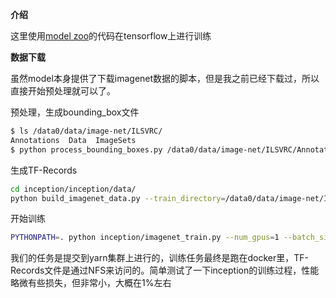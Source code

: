 
**介绍**

这里使用<a href="https://github.com/tensorflow/models">model zoo</a>的代码在tensorflow上进行训练

**数据下载**

虽然model本身提供了下载imagenet数据的脚本，但是我之前已经下载过，所以直接开始预处理就可以了。

预处理，生成bounding_box文件
```sh
$ ls /data0/data/image-net/ILSVRC/
Annotations  Data  ImageSets
$ python process_bounding_boxes.py /data0/data/image-net/ILSVRC/Annotations/CLS-LOC/train ./imagenet_lsvrc_2015_synsets.txt | sort > /data0/data/image-net/processed/imagenet_2015_bounding_boxes.csv
```
生成TF-Records
```sh
cd inception/inception/data/
python build_imagenet_data.py --train_directory=/data0/data/image-net/ILSVRC/Data/CLS-LOC/train --validation_directory=/data0/data/image-net/ILSVRC/Data/CLS-LOC/val --output_directory=/data0/data/image-net/processed --imagenet_metadata_file=./imagenet_metadata.txt --labels_file=./imagenet_lsvrc_2015_synsets.txt --bounding_box_file=./imagenet_2015_bounding_boxes.csv
```

开始训练
```sh
PYTHONPATH=. python inception/imagenet_train.py --num_gpus=1 --batch_size=32 --train_dir=tt --data_dir=/data0/data/image-net/processed
````

我们的任务是提交到yarn集群上进行的，训练任务最终是跑在docker里，TF-Records文件是通过NFS来访问的。简单测试了一下inception的训练过程，性能略微有些损失，但非常小，大概在1%左右
